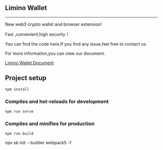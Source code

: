 
## Limino Wallet
---
New web3 crypto wallet and browser extension!

Fast ,convenient,high security！

You can find the code here.If you find any issue,feel free to contact us.

For more information,you can view our document.

[Limino Wallet Document](https://www.erbie.io/docs/wallet/)

## Project setup
```
npm install
```

### Compiles and hot-reloads for development
```
npm run serve
```

### Compiles and minifies for production
```
npm run build
```

npx sb init --builder webpack5 -f
